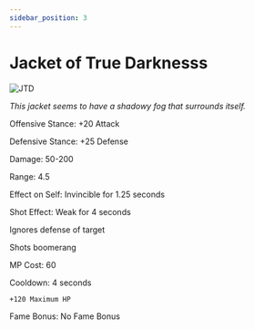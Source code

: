 ```yaml
---
sidebar_position: 3
---
```


# Jacket of True Darknesss

![JTD](https://vwiki.valorserver.com/api/item/picture/jacket%20of%20true%20darkness)

<i>This jacket seems to have a shadowy fog that surrounds itself.</i>

Offensive Stance: +20 Attack

Defensive Stance: +25 Defense

Damage: 50-200

Range: 4.5

Effect on Self: Invincible for 1.25 seconds

Shot Effect: Weak for 4 seconds

Ignores defense of target

Shots boomerang

MP Cost: 60

Cooldown: 4 seconds

    +120 Maximum HP
    
Fame Bonus: No Fame Bonus
